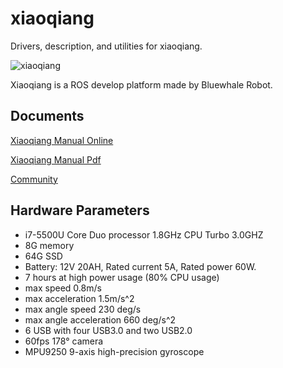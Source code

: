 # xiaoqiang
Drivers, description, and utilities for xiaoqiang.

![xiaoqiang](http://community.bwbot.org/assets/uploads/files/1490091509327-xiaoqiang.jpeg)

Xiaoqiang is a ROS develop platform made by Bluewhale Robot. 

## Documents
[Xiaoqiang Manual Online](https://doc.bwbot.org/books-online/xq-manual/)

[Xiaoqiang Manual Pdf](https://doc.bwbot.org/pdf/xq-manual)

[Community](http://community.bwbot.org/category/7/%E4%BA%A7%E5%93%81%E6%9C%8D%E5%8A%A1)


## Hardware Parameters

* i7-5500U Core Duo processor 1.8GHz CPU Turbo 3.0GHZ
* 8G memory
* 64G SSD
* Battery: 12V 20AH, Rated current 5A, Rated power 60W.
* 7 hours at high power usage (80% CPU usage)
* max speed 0.8m/s
* max acceleration 1.5m/s^2
* max angle speed 230 deg/s
* max angle acceleration 660 deg/s^2
* 6 USB with four USB3.0 and two USB2.0 
* 60fps 178° camera 
* MPU9250 9-axis high-precision gyroscope
